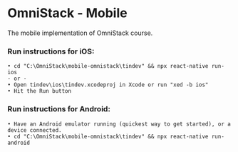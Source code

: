 # OmniStack - Mobile

The mobile implementation of OmniStack course.

### Run instructions for iOS:

    • cd "C:\OmniStack\mobile-omnistack\tindev" && npx react-native run-ios
    - or -
    • Open tindev\ios\tindev.xcodeproj in Xcode or run "xed -b ios"
    • Hit the Run button

### Run instructions for Android:

    • Have an Android emulator running (quickest way to get started), or a device connected.
    • cd "C:\OmniStack\mobile-omnistack\tindev" && npx react-native run-android
